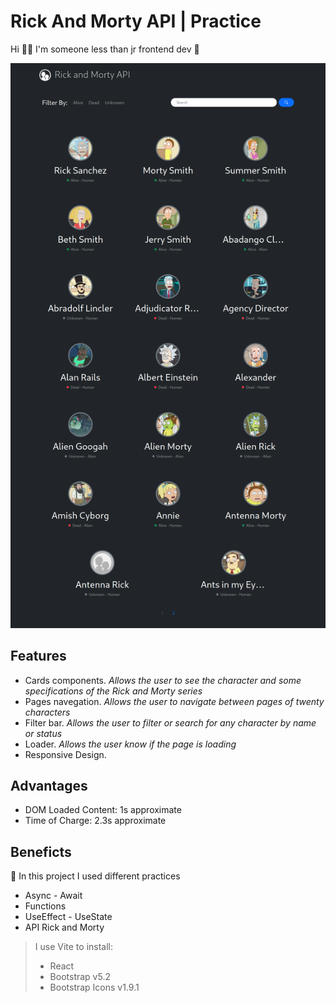 # Rick And Morty API | Practice

Hi 👋🏽 I'm someone less than jr frontend dev 🌱

![Preview of page](/design/design.png)


## Features
+ Cards components. _Allows the user to see the character and some specifications of the Rick and Morty series_
+ Pages navegation.  _Allows the user to navigate between pages of twenty characters_
+ Filter bar. _Allows the user to filter or search for any character by name or status_
+ Loader. _Allows the user know if the page is loading_
+ Responsive Design. 

<!-- 
### Future features:
+ Character viewer -->

## Advantages

+ DOM Loaded Content: 1s approximate
+ Time of Charge: 2.3s approximate


## Beneficts
🎯 In this project I used different practices
+ Async - Await
+ Functions
+ UseEffect - UseState
+ API Rick and Morty

> I use Vite to install:
> + React
> + Bootstrap v5.2
> + Bootstrap Icons v1.9.1